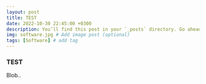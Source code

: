 ```yaml
---
layout: post
title: TEST
date: 2022-10-30 22:45:00 +0300
description: You’ll find this post in your `_posts` directory. Go ahead and edit it and re-build the site to see your changes. # Add post description (optional)
img: software.jpg # Add image post (optional)
tags: [Software] # add tag
---
```


### TEST

Blob..
